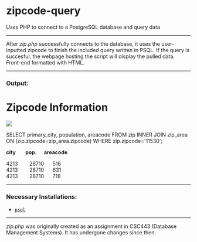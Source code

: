 # zipcode-query
Uses PHP to connect to a PostgreSQL database and query data

---

After *zip.php* successfully connects to the database, it uses the user-inputted zipcode to finish the included query written in PSQL. If the query is succesful, the webpage hosting the script will display the pulled data. Front-end formatted with HTML. 

---

<h3>Output:</h3>

<h1>Zipcode Information</h1>

![](https://magarenzo.com/hosting/table.png)

SELECT primary_city, population, areacode FROM zip INNER JOIN zip_area ON (zip.zipcode=zip_area.zipcode) WHERE zip.zipcode='11530';

<b>city&nbsp;&nbsp;&nbsp;&nbsp;&nbsp;&nbsp;&nbsp;&nbsp;pop.&nbsp;&nbsp;&nbsp;&nbsp;&nbsp;&nbsp;areacode</b>

4213&nbsp;&nbsp;&nbsp;&nbsp;&nbsp;&nbsp;&nbsp;&nbsp;28710&nbsp;&nbsp;&nbsp;&nbsp;&nbsp;&nbsp;516<br>4213&nbsp;&nbsp;&nbsp;&nbsp;&nbsp;&nbsp;&nbsp;&nbsp;28710&nbsp;&nbsp;&nbsp;&nbsp;&nbsp;&nbsp;631<br>4213&nbsp;&nbsp;&nbsp;&nbsp;&nbsp;&nbsp;&nbsp;&nbsp;28710&nbsp;&nbsp;&nbsp;&nbsp;&nbsp;&nbsp;718

---

<h3>Necessary Installations:</h3>

* [`psql`](https://help.ubuntu.com/lts/serverguide/postgresql.html)

---

*zip.php* was originally created as an assignment in CSC443 (Database Management Systems). It has undergone changes since then.

